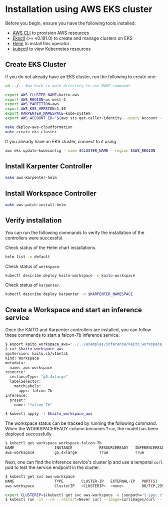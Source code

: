 # Installation using AWS EKS cluster

Before you begin, ensure you have the following tools installed:
- [AWS CLI](https://docs.aws.amazon.com/cli/latest/userguide/getting-started-install.html) to provision AWS resources
- [Eksctl](https://eksctl.io/installation/) (>= v0.191.0) to create and manage clusters on EKS
- [Helm](https://helm.sh) to install this operator
- [kubectl](https://kubernetes.io/docs/tasks/tools/) to view Kubernetes resources

## Create EKS Cluster
If you do not already have an EKS cluster, run the following to create one:

```bash
cd ../.. #go back to main directory to use MAKE commands

export AWS_CLUSTER_NAME=kaito-aws
export AWS_REGION=us-west-2
export AWS_PARTITION=aws
export AWS_K8S_VERSION=1.30
export KARPENTER_NAMESPACE=kube-system
export AWS_ACCOUNT_ID="$(aws sts get-caller-identity --query Account --output text)"

make deploy-aws-cloudformation
make create-eks-cluster
```

If you already have an EKS cluster, connect to it using
```bash
aws eks update-kubeconfig --name $CLUSTER_NAME --region $AWS_REGION
```

## Install Karpenter Controller
```bash
make aws-karpenter-helm
```

## Install Workspace Controller
```bash
make aws-patch-install-helm
```

## Verify installation
You can run the following commands to verify the installation of the controllers were successful.

Check status of the Helm chart installations.

```bash
helm list -n default
```

Check status of `workspace`.

```bash
kubectl describe deploy kaito-workspace -n kaito-workspace
```

Check status of `karpenter`.

```bash
kubectl describe deploy karpenter -n $KARPENTER_NAMESPACE
```

## Create a Workspace and start an inference service
Once the KAITO and Karpenter controllers are installed, you can follow these commands to start a falcon-7b inference service.

```bash
$ export kaito_workspace_aws="../../examples/inference/kaito_workspace_falcon_7b_aws.yaml"
$ cat $kaito_workspace_aws
apiVersion: kaito.sh/v1beta1
kind: Workspace
metadata:
  name: aws-workspace
resource:
  instanceType: "g5.4xlarge"
  labelSelector:
    matchLabels:
      apps: falcon-7b
inference:
  preset:
    name: "falcon-7b"

$ kubectl apply -f $kaito_workspace_aws
```

The workspace status can be tracked by running the following command. When the WORKSPACEREADY column becomes `True`, the model has been deployed successfully.

```sh
$ kubectl get workspace workspace-falcon-7b
NAME                  INSTANCE            RESOURCEREADY   INFERENCEREADY    JOBSTARTED  WORKSPACESUCCEEDED  AGE
aws-workspace         g5.4xlarge          True            True              True        True                10m
```

Next, one can find the inference service's cluster ip and use a temporal `curl` pod to test the service endpoint in the cluster.

```sh
$ kubectl get svc aws-workspace
NAME                  TYPE        CLUSTER-IP   EXTERNAL-IP   PORT(S)            AGE
aws-workspace         ClusterIP   <CLUSTERIP>  <none>        80/TCP,29500/TCP   10m

export CLUSTERIP=$(kubectl get svc aws-workspace -o jsonpath="{.spec.clusterIPs[0]}") 
$ kubectl run -it --rm --restart=Never curl --image=curlimages/curl -- curl -X POST http://$CLUSTERIP/chat -H "accept: application/json" -H "Content-Type: application/json" -d "{\"prompt\":\"YOUR QUESTION HERE\"}"
```